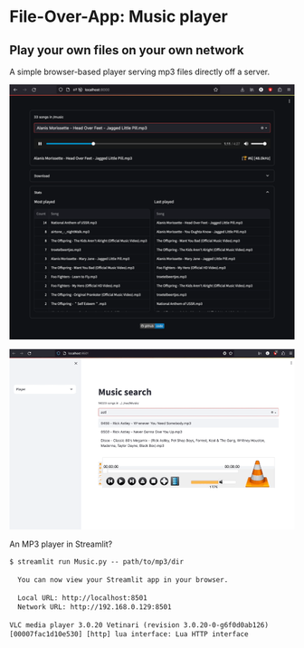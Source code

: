 # File-Over-App: Music player

## Play your own files on your own network

A simple browser-based player serving mp3 files directly off a server.

![](screen1.png)

![](player.gif)

An MP3 player in Streamlit?

```
$ streamlit run Music.py -- path/to/mp3/dir

  You can now view your Streamlit app in your browser.

  Local URL: http://localhost:8501
  Network URL: http://192.168.0.129:8501

VLC media player 3.0.20 Vetinari (revision 3.0.20-0-g6f0d0ab126)
[00007fac1d10e530] [http] lua interface: Lua HTTP interface
```
